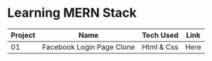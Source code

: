 # Learning MERN Stack

| Project | Name  | Tech Used  | Link  |
|---|---|---|---|
| 01 | Facebook Login Page Clone  | Html & Css  | Here  |

